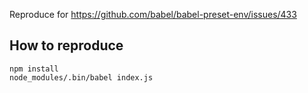 Reproduce for https://github.com/babel/babel-preset-env/issues/433

## How to reproduce

```
npm install
node_modules/.bin/babel index.js
```
